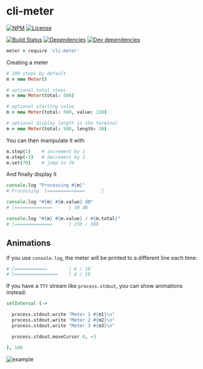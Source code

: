 # cli-meter

[![NPM](http://img.shields.io/npm/v/cli-meter.svg?style=flat)](https://npmjs.org/package/cli-meter)
[![License](http://img.shields.io/npm/l/cli-meter.svg?style=flat)](https://github.com/TabDigital/cli-meter)

[![Build Status](http://img.shields.io/travis/TabDigital/cli-meter.svg?style=flat)](http://travis-ci.org/TabDigital/cli-meter)
[![Dependencies](http://img.shields.io/david/TabDigital/cli-meter.svg?style=flat)](https://david-dm.org/TabDigital/cli-meter)
[![Dev dependencies](http://img.shields.io/david/dev/TabDigital/cli-meter.svg?style=flat)](https://david-dm.org/TabDigital/cli-meter)


```coffee
meter = require 'cli-meter'
```

Creating a meter

```coffee
# 100 steps by default
m = new Meter()

# optional total steps
m = new Meter(total: 500)

# optional starting value
m = new Meter(total: 500, value: 120)

# optional display length in the terminal
m = new Meter(total: 500, length: 30)
```

You can then manipulate it with

```coffee
m.step(1)    # increment by 1
m.step(-3)   # decrement by 3
m.set(70)    # jump to 70
```

And finally display it

```coffee
console.log "Processing #{m}"
# Processing  [==============      ]

console.log "#{m} #{m.value} dB"
# [==============      ] 30 dB

console.log "#{m} #{m.value} / #{m.total}"
# [==============      ] 230 / 500
```

## Animations

If you use `console.log`, the meter will be printed to a different line each time:

```coffee
# [============        ] 6 / 10
# [================    ] 8 / 10
```

If you have a `TTY` stream like `process.stdout`, you can show animations instead:

```coffee
setInterval (->

  process.stdout.write "Meter 1 #{m1}\n"
  process.stdout.write "Meter 2 #{m2}\n"
  process.stdout.write "Meter 3 #{m3}\n"

  process.stdout.moveCursor 0, -3

), 100
```

![example](https://raw.github.com/TabDigital/cli-meter/master/example.gif)
